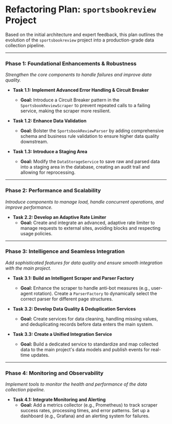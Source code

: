 # Refactoring Plan: `sportsbookreview` Project

Based on the initial architecture and expert feedback, this plan outlines the evolution of the `sportsbookreview` project into a production-grade data collection pipeline.

---

### Phase 1: Foundational Enhancements & Robustness
*Strengthen the core components to handle failures and improve data quality.*

*   **Task 1.1: Implement Advanced Error Handling & Circuit Breaker**
    *   **Goal:** Introduce a Circuit Breaker pattern in the `SportsbookReviewScraper` to prevent repeated calls to a failing service, making the scraper more resilient.

*   **Task 1.2: Enhance Data Validation**
    *   **Goal:** Bolster the `SportsbookReviewParser` by adding comprehensive schema and business rule validation to ensure higher data quality downstream.

*   **Task 1.3: Introduce a Staging Area**
    *   **Goal:** Modify the `DataStorageService` to save raw and parsed data into a staging area in the database, creating an audit trail and allowing for reprocessing.

---

### Phase 2: Performance and Scalability
*Introduce components to manage load, handle concurrent operations, and improve performance.*


*   **Task 2.2: Develop an Adaptive Rate Limiter**
    *   **Goal:** Create and integrate an advanced, adaptive rate limiter to manage requests to external sites, avoiding blocks and respecting usage policies.

---

### Phase 3: Intelligence and Seamless Integration
*Add sophisticated features for data quality and ensure smooth integration with the main project.*

*   **Task 3.1: Build an Intelligent Scraper and Parser Factory**
    *   **Goal:** Enhance the scraper to handle anti-bot measures (e.g., user-agent rotation). Create a `ParserFactory` to dynamically select the correct parser for different page structures.

*   **Task 3.2: Develop Data Quality & Deduplication Services**
    *   **Goal:** Create services for data cleaning, handling missing values, and deduplicating records before data enters the main system.

*   **Task 3.3: Create a Unified Integration Service**
    *   **Goal:** Build a dedicated service to standardize and map collected data to the main project's data models and publish events for real-time updates.

---

### Phase 4: Monitoring and Observability
*Implement tools to monitor the health and performance of the data collection pipeline.*

*   **Task 4.1: Integrate Monitoring and Alerting**
    *   **Goal:** Add a metrics collector (e.g., Prometheus) to track scraper success rates, processing times, and error patterns. Set up a dashboard (e.g., Grafana) and an alerting system for failures.
